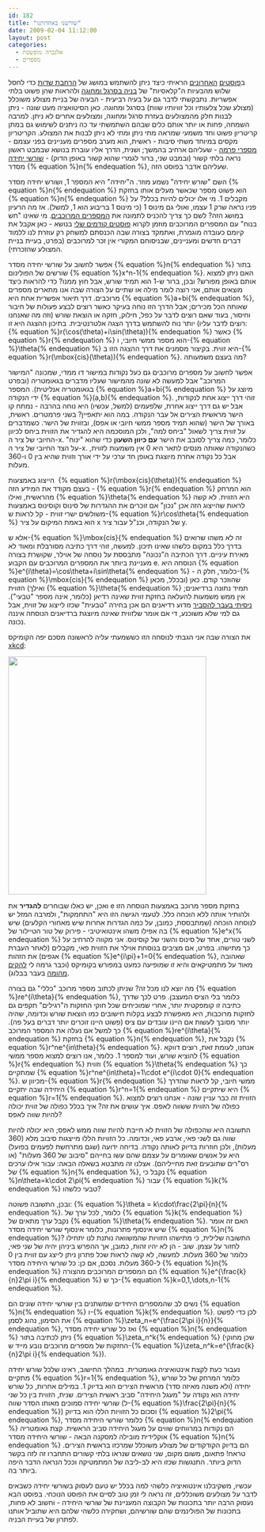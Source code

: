 ```yaml
---
id: 182
title: "שורשנו באחדותנו"
date: 2009-02-04 11:12:00
layout: post
categories: 
  - אלגברה מופשטת
  - מספרים
---
```

ב<a href="http://www.gadial.net/?p=180">פוסטים</a> <a href="http://www.gadial.net/?p=181">האחרונים</a> הראיתי כיצד ניתן להשתמש במושג של <a href="http://www.gadial.net/?p=177">הרחבת שדות</a> כדי לחסל שלוש מהבעיות ה"קלאסיות" של <a href="http://www.gadial.net/?p=176">בניה בסרגל ומחוגה</a> ולהראות שהן פשוט בלתי אפשריות. נתבקשתי לדבר גם על בעיה רביעית - הבעיה של בניית מצולע משוכלל (מצולע שכל צלעותיו וכל זוויותיו שוות) בסרגל ומחוגה. כאן הסיטואציה מעט שונה - ניתן לבנות חלק מהמצולעים בעזרת סרגל ומחוגה, ומצולעים אחרים לא ניתן. למרבה השמחה, פחות או יותר אותם כלים שבהם השתמשתי עד כה ניתנים לשימוש גם במתן קריטריון פשוט וחד משמעי שמראה מתי ניתן ומתי לא ניתן לבנות את המצולע. הקריטריון מקסים במיוחד משתי סיבות - ראשית, הוא מערב מספרים מעניינים בפני עצמם - <a href="http://he.wikipedia.org/wiki/%D7%9E%D7%A1%D7%A4%D7%A8_%D7%A4%D7%A8%D7%9E%D7%94">מספרי פרמה</a> - שעליהם ארחיב בהמשך; ושנית, הדרך אליו עוברת בנושא שבמבט ראשון נראה בלתי קשור (ובמבט שני, ברור לגמרי שהוא קשור באופן הדוק) - <a href="http://he.wikipedia.org/wiki/%D7%A9%D7%95%D7%A8%D7%A9_%D7%99%D7%97%D7%99%D7%93%D7%94">שורשי יחידה</a> מסדר {% equation %}n{% endequation %}, שעליהם אדבר בפוסט הזה.

השם "שורש יחידה" נשמע מוזר. ה"יחידה" היא המספר 1, ושורש יחידה מסדר {% equation %}n{% endequation %} הוא פשוט מספר שכאשר מעלים אותו בחזקת {% equation %}n{% endequation %} מקבלים 1. מי אלו יכולים להיות בכלל? על פניו נראה שרק 1 עצמו, ואולי גם מינוס 1 (כי מינוס 1 בריבוע הוא 1, למשל). אז מה הרעיון במושג הזה? לשם כך צריך להכניס לתמונה את <a href="http://he.wikipedia.org/wiki/%D7%9E%D7%A1%D7%A4%D7%A8%D7%99%D7%9D_%D7%9E%D7%A8%D7%95%D7%9B%D7%91%D7%99%D7%9D">המספרים המרוכבים</a>. מי שאינו "חש בנוח" עם המספרים המרוכבים מוזמן לקרוא <a href="http://www.gadial.net/?p=31">פוסטים קודמים שלי</a> בנושא - כאן אקבל את קיומם כעובדה מוגמרת, ואתמקד בצורה שבה הכנסתם למשחק רק עוזרת לנו ללמוד דברים חדשים ומעניינים, שבניסוחם המקורי אין זכר למרוכבים (בפרט, בעיית בניית המצולע שהזכרתי).

אפשר לחשוב על שורשי יחידה מסדר {% equation %}n{% endequation %} בתור שורשים של הפולינום {% equation %}x^n-1{% endequation %}. האם ניתן למצוא אותם באופן מפורש? ובכן, ברור ש-1 הוא תמיד שורש, אבל חוץ ממנו? כדי להראות כיצד מוצאים אותם, אני רוצה לומר מילה או שתיים על הצורה שבה אנו מתארים מספרים מרוכבים. דרך תיאור אפשרית אחת היא {% equation %}a+bi{% endequation %}, שאותה הכל מכירים; אבל הדרך הזו נוחה בעיקר כאשר רוצים לבצע פעולות של חיבור וחיסור, בעוד שאם רוצים לדבר על כפל, חילוק, חזקה או הוצאת שורש (וזה מה שאנחנו רוצים לדבר עליו) יותר נוח להשתמש בדרך הצגה אלטרנטיבית. בתיכון ההצגה היא זו: {% equation %}r(\cos(\theta)+i\sin(\theta)){% endequation %} כאשר {% equation %}r{% endequation %} הוא מספר ממשי חיובי, ו-{% equation %}\theta{% endequation %} היא זווית. בקיצור מסמנים את דרך ההצגה הזו ב-{% equation %}r(\mbox{cis}(\theta)){% endequation %}. מה בעצם משמעותה?

אפשר לחשוב על מספרים מרוכבים גם כעל נקודות במישור דו ממדי, שמכונה "המישור המרוכב" אבל למעשה לא שונה מהמישור שעליו מדברים בגאומטריה (ובפרט בגאומטריה אנליטית). המספר {% equation %}a+bi{% endequation %} מיוצג על ידי הנקודה {% equation %}(a,b){% endequation %}. זוהי דרך ייצוג אחת לנקודות, אבל יש גם דרך ייצוג אחרת, שלפעמים (למשל, עכשיו) היא נוחה בהרבה - נמתח קו הישר מראשית הצירים אל עבר הנקודה. במה הוא יתאפיין? בשני פרמטרים. ראשית, באורך של הישר (שהוא תמיד מספר ממשי חיובי או אפס), ובזווית של הישר. כשמדברים על זווית צריך לשאול "ביחס למה", ולכן המוסכמה היא להגדיר את הזווית ביחס לכיוון החיובי של ציר ה-x. כלומר, כמה צריך לסובב את הישר <strong>עם כיוון השעון</strong> כדי שהוא "ינוח" על הצד החיובי של ציר ה-x. כשהנקודה שאותה מנסים לתאר היא 0 אין משמעות לזווית, אבל כל נקודה אחרת מיוצגת באופן חד ערכי על ידי אורך וזווית שהיא בין 0 ו-360 מעלות.

הייצוג באמצעות  {% equation %}r(\mbox{cis}(\theta)){% endequation %} בעצם מקודד את המידע הזה - {% equation %}r{% endequation %} הוא המרחק מהראשית, ואילו {% equation %}\theta{% endequation %} היא הזווית. לא קשה לראות שהייצוג הזה אכן "נכון" אם זוכרים את ההגדרות של סינוס וקוסינוס באמצעות משולשים ישרי זווית - קל לראות ש-{% equation %}r\cos\theta{% endequation %} הוא באמת המיקום על ציר x של הנקודה, וכנ"ל עבור ציר y.

אלא ש-{% equation %}\mbox{cis}{% endequation %} זה לא משהו שרואים בדרך כלל במקום כלשהו שאינו תיכון. למעשה, זוהי דרך כתיבה מסורבלת ומאוד לא מאירת עיניים. דרך הכתיבה ה"נכונה" מתבססת על נוסחה של אוילר, שקושרת בצורה מעניינת ביותר את המספרים המרוכבים עם הקבוע e. הנוסחה היא {% equation %}e^{i\theta}=\cos\theta+i\sin\theta{% endequation %} - כלומר, חלק ה-{% equation %}\mbox{cis}{% endequation %} שהוזכר קודם. כאן (ובכלל, מכאן ואילך) הזווית {% equation %}\theta{% endequation %} תמיד נתונה ברדיאנים; אין ממש משמעות להעלאה בחזקת זווית שאינה רדיאן (כלומר, אינה מספר "טבעי"). <a href="http://www.gadial.net/?p=102">ניסיתי בעבר להסביר</a> מדוע רדיאנים הם אכן בחירה "טבעית" שכזו לייצוג של זווית, אבל גם למי שלא משוכנע, די אם אומר שלזווית שאינה מיוצגת ברדיאנים הנוסחה איננה נכונה.

את הצורה שבה אני הגבתי לנוסחה הזו כששמעתי עליה לראשונה מסכם יפה הקומיקס <a href="http://xkcd.com/">xkcd</a>:

<img src="http://imgs.xkcd.com/comics/e_to_the_pi_times_i.png" alt="" width="400" height="481" />

ואכן, יש כאלו שבוחרים <strong>להגדיר</strong> את e בחזקת מספר מרוכב באמצעות הנוסחה הזו ולהותיר אותה ללא הוכחה כלל. לטעמי הגישה הזו היא "התחמקות", ולמרבה המזל יש לנוסחה הוכחה (שמתבססת, כמובן, על כמה הגדרות אחרות שיש מאחורי הקלעים) שיש בה אפילו משהו אינטואיטיבי - פירוק של טור הטיילור של {% equation %}e^x{% endequation %} לשני טורים, אחד של סינוס והשני של קוסינוס. אני מקווה להרחיב על כך מתישהו. בפרט, אם מציבים בנוסחת אוילר את הזווית פאי, מקבלים (לאחר העברת אגפים) את הזהות {% equation %}e^{i\pi}+1=0{% endequation %}, שאהובה מאוד על מתמטיקאים והיא זו שמופיעה כמעט במפורש בקומיקס (וכבר גרמה לי <a href="http://www.gadial.net/?p=22">להקים מהומה</a> בעבר בבלוג).

מה יוצא לנו מכל זה? שניתן לכתוב מספר מרוכב "כללי" גם בצורה {% equation %}re^{i\theta}{% endequation %}, כלומר בלי הציס המעצבן. פרט לכך שדרך כתיבה זו קומפקטית יותר, אחרי שמוכיחים שכל חוקי החזקות ה"רגילים" תקפים גם לחזקות מרוכבות, היא מאפשרת לבצע בקלות חישובים כמו הוצאת שורש וכדומה, שהיה יותר מסובך לעשות אם היינו עובדים עם ציס (פשוט היינו זוכרים יותר דברים בעל פה). כך למשל אם נעלה את המספר המרוכב {% equation %}re^{i\theta}{% endequation %} בחזקת {% equation %}n{% endequation %}, נקבל את {% equation %}r^ne^{in\theta}{% endequation %}. אנחנו, לעומת זאת, רוצים דווקא להוציא שורש, ועוד למספר 1. כלומר, אנו רוצים למצוא מספר ממשי {% equation %}r{% endequation %} וזווית {% equation %}\theta{% endequation %} כך שמתקיים {% equation %}r^ne^{in\theta}=1\cdot e^{i\cdot 0}{% endequation %}. מכיוון ש-{% equation %}r{% endequation %} ממשי חיובי, קל לראות שהדרך היחידה שבה יתקיים {% equation %}r^n=1{% endequation %} היא שיתקיים {% equation %}r=1{% endequation %}. הזווית זה כבר עניין שונה - אנחנו רוצים למצוא כפולה של הזווית ששווה לאפס. איך עושים את זה? איך בכלל כפולה של זווית יכולה להיות שווה לאפס?

התשובה היא שהכפולה של הזווית לא חייבת להיות שווה ממש לאפס; היא יכולה להיות שווה גם לשני פאי, ארבע פאי, וכדומה. כל הזוויות הללו מייצגות סיבוב מלא (360 מעלות), ולכן חוזרות בדיוק לאותה נקודה. בדיחה ידועה (שגם מתרחשת לפעמים בפועל) היא על אנשים שאומרים על עצמם שהם עשו בחייהם "סיבוב של 360 מעלות" (או רס"רים שתובעים זאת מחייליהם). אצלנו זה מתבטא בשאלה הבאה: עבור אילו ערכים של {% equation %}n{% endequation %}, נקבל כי {% equation %}n\theta=k\cdot 2\pi{% endequation %} עבור {% equation %}k{% endequation %} טבעי כלשהו?

ובכן, התשובה פשוטה: {% equation %}\theta = k\cdot\frac{2\pi}{n}{% endequation %}. כלומר, לכל ערך של {% equation %}k{% endequation %} נקבל ערך מתאים של {% equation %}\theta{% endequation %}. האם זה אומר שיש אינסוף פתרונות, כלומר אינסוף שורשי יחידה מסדר {% equation %}n{% endequation %}? התשובה שלילית, כי מתישהו הזוויות שהמשוואה נותנת לנו יתחילו לחזור על עצמן. שוב - הן לא יהיו זהות, כמובן, אך ההפרש ביניהן יהיה של שני פאי, כלומר של 360 מעלות. למעשה, לא קשה לראות שכל פתרון ניתן לייצג עם זווית בין 0 ל-360 מעלות. נסכם, אם כן: כל שורשי היחידה מסדר {% equation %}n{% endequation %} הם המספרים המרוכבים מהצורה {% equation %}e^{\frac{k}{n}2\pi i}{% endequation %} כך ש-{% equation %}k=0,1,\dots,n-1{% endequation %}.

נשים לב שהמספרים היחידים שמשתנים בין שורשי יחידה שונים הם {% equation %}n{% endequation %} ו-{% equation %}k{% endequation %}. לכן כדי לפשט את הסימון, נהוג לסמן {% equation %}\zeta_n=e^{\frac{2\pi i}{n}}{% endequation %}, ואז כל שורש יחידה מסדר {% equation %}n{% endequation %} ניתן לכתיבה בתור {% equation %}\zeta_n^k{% endequation %} (שכן מחוקי החזקות של מספרים מרוכבים נובע מייד ש-{% equation %}\zeta_n^k=e^{\frac{k}{n}2\pi i}{% endequation %}).

נעבור כעת לקצת אינטואיציה גאומטרית. במהלך החישוב, ראינו שלכל שורש יחידה מתקיים {% equation %}r=1{% endequation %}, כלומר המרחק של כל שורש יחידה (ולא משנה מאיזה סדר) מראשית הצירים הוא בדיוק 1. במילים אחרות, כל שורש יחידה הוא נקודה על "מעגל היחידה" סביב ראשית הצירים. שנית, הזווית בין כל שני שורשי יחידה סמוכים מאותו הסדר שווה (ל-{% equation %}\frac{2\pi}{n}{% endequation %}) וסכום כל הזוויות הללו הוא בדיוק {% equation %}2\pi{% endequation %}, כלומר שורשי היחידה מסדר {% equation %}n{% endequation %} הם נקודות במרווחים שווים על מעגל היחידה סביב הראשית. קצת גאומטריה אוקלידית מובילה למסקנה הבאה - שורשי היחידה מסדר {% equation %}n{% endequation %} הם בדיוק הקודקודים של מצולע משוכלל שמרכזו בראשית הצירים. טראח! פתאום, משום מקום, שני נושאים שנראו בלתי קשורים התחברו זה לזה בקשר הדוק ביותר. התנגשות שכזו היא לב-ליבה של המתמטיקה וככל הנראה הדבר היפה ביותר בה.

עכשיו, משקיבלנו אינטואיציה כלשהי למה בכלל יש טעם לעסוק בשורשי יחידה כשבאים לדבר על מצולעים משוכללים, זה נראה לי זמן טוב לסיים את הפוסט הנוכחי. בפוסט הבא נעסוק הרבה יותר בתכונות של הקבוצה המעניינת של שורשי היחידה - וחשוב לא פחות, בתכונות של הפולינמים שהם שורשיהם, ושחקירה כלשהי שלהם היא שתוביל אותנו לפתרון של בעיית הבניה.
